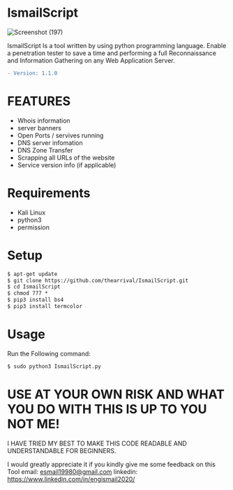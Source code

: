 # IsmailScript

![Screenshot (197)](https://user-images.githubusercontent.com/27915465/96512825-5b6e1200-1261-11eb-9ef0-f9406e99887b.png)

IsmailScript Is a tool written by using python programming language. Enable a penetration tester to save a time and performing a full Reconnaissance and Information Gathering on any Web Application Server.

```diff
- Version: 1.1.0
```


# FEATURES


- Whois information
- server banners
- Open Ports / servives running
- DNS server infomation
- DNS Zone Transfer
- Scrapping all URLs of the website
- Service version info (if applicable)

# Requirements

- Kali Linux
- python3
- permission

# Setup

```diff
$ apt-get update
$ git clone https://github.com/thearrival/IsmailScript.git
$ cd IsmailScript
$ chmod 777 *
$ pip3 install bs4
$ pip3 install termcolor
```

# Usage 

Run the Following command:
```diff
$ sudo python3 IsmailScript.py 
```




# USE AT YOUR OWN RISK AND WHAT YOU DO WITH THIS IS UP TO YOU NOT ME!

I HAVE TRIED MY BEST TO MAKE THIS CODE READABLE AND UNDERSTANDABLE FOR BEGINNERS.

I would greatly appreciate it if you kindly give me some feedback on this Tool 
email:      esmail19980@gmail.com
linkedin:   https://www.linkedin.com/in/engismail2020/
